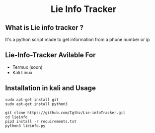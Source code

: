 <h1 align="center">Lie Info Tracker</h1>
<p align="center">
  
## What is Lie info tracker ?
It's a python script made to get information from a phone number or ip


## Lie-Info-Tracker Avilable For
* Termux (soon)
* Kali Linux

## Installation in kali and Usage

```
sudo apt-get install git
sudo apt-get install python3
```
```
git clone https://github.com/Igthz/Lie-infoTracker.git
cd lieinfo
pip3 install -r requirements.txt
python3 lieinfo.py
```
